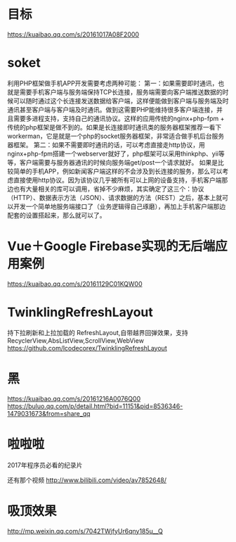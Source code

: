 # 目标
https://kuaibao.qq.com/s/20161017A08F2000
# soket
利用PHP框架做手机APP开发需要考虑两种可能：
       第一：如果需要即时通讯，也就是需要手机客户端与服务端保持TCP长连接，服务端需要向客户端推送数据的时候可以随时通过这个长连接发送数据给客户端，这样便能做到客户端与服务端及时通讯甚至客户端与客户端及时通讯。做到这需要PHP能维持很多客户端连接，并且需要多进程支持，支持自己的通讯协议。这样的应用传统的nginx+php-fpm + 传统的php框架是做不到的。如果是长连接即时通讯类的服务器框架推荐一看下workerman，它是就是一个php的socket服务器框架，非常适合做手机后台服务器框架。
       第二：如果不需要即时通讯的话，可以考虑直接走http协议，用nginx+php-fpm搭建一个webserver就好了，php框架可以采用thinkphp、yii等等，客户端需要与服务器通讯的时候向服务端get/post一个请求就好。
       如果是比较简单的手机APP，例如新闻客户端这样的不会涉及到长连接的服务，那么可以考虑直接使用http协议。因为该协议几乎被所有可以上网的设备支持，手机客户端那边也有大量相关的库可以调用，省掉不少麻烦，其实确定了这三个：协议（HTTP）、数据表示方法（JSON）、请求数据的方法（REST）之后，基本上就可以开发一个简单地服务端接口了（业务逻辑得自己琢磨），再加上手机客户端那边配套的设置搭起来，那么就可以了。
# Vue＋Google Firebase实现的无后端应用案例
https://kuaibao.qq.com/s/20161129C01KQW00
# TwinklingRefreshLayout
持下拉刷新和上拉加载的 RefreshLayout,自带越界回弹效果，支持 RecyclerView,AbsListView,ScrollView,WebView
https://github.com/lcodecorex/TwinklingRefreshLayout
# 黑
https://kuaibao.qq.com/s/20161216A0076Q00
https://buluo.qq.com/p/detail.html?bid=11151&pid=8536346-1479031673&from=share_qq
# 啦啦啦
2017年程序员必看的纪录片

还有那个视频
http://www.bilibili.com/video/av7852648/
# 吸顶效果
http://mp.weixin.qq.com/s/7042TWjfyUr6qny185u__Q